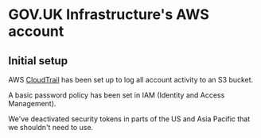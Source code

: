 # GOV.UK Infrastructure's AWS account

## Initial setup

AWS [CloudTrail](https://aws.amazon.com/cloudtrail/) has been set up to log
all account activity to an S3 bucket.

A basic password policy has been set in IAM (Identity and Access Management).

We've deactivated security tokens in parts of the US and Asia Pacific
that we shouldn't need to use.
